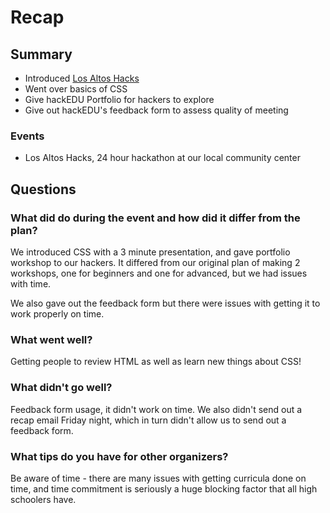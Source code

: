 # Recap

## Summary

- Introduced [Los Altos Hacks](http://losaltoshacks.com)
- Went over basics of CSS
- Give hackEDU Portfolio for hackers to explore
- Give out hackEDU's feedback form to assess quality of meeting

### Events

- Los Altos Hacks, 24 hour hackathon at our local community center

## Questions

### What did do during the event and how did it differ from the plan?

We introduced CSS with a 3 minute presentation, and gave portfolio workshop to
our hackers.  It differed from our original plan of making 2 workshops, one for
beginners and one for advanced, but we had issues with time.

We also gave out the feedback form but there were issues with getting it to work
properly on time.

### What went well?

Getting people to review HTML as well as learn new things about CSS!

### What didn't go well?

Feedback form usage, it didn't work on time. We also didn't send out a recap
email Friday night, which in turn didn't allow us to send out a feedback form.

### What tips do you have for other organizers?

Be aware of time - there are many issues with getting curricula done on time,
and time commitment is seriously a huge blocking factor that all high schoolers
have. 
